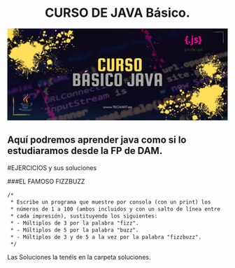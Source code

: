# <center> CURSO DE JAVA Básico. </center>
![curso java](./Media_Java/CURSO.png)

## Aquí podremos aprender java como si lo estudiaramos desde la FP de DAM.




#EJERCICIOS y sus soluciones

###EL FAMOSO FIZZBUZZ<br>
```
/*
 * Escribe un programa que muestre por consola (con un print) los
 * números de 1 a 100 (ambos incluidos y con un salto de línea entre
 * cada impresión), sustituyendo los siguientes:
 * - Múltiplos de 3 por la palabra "fizz".
 * - Múltiplos de 5 por la palabra "buzz".
 * - Múltiplos de 3 y de 5 a la vez por la palabra "fizzbuzz".
 */
```
  Las Soluciones la tenéis en la carpeta soluciones.
